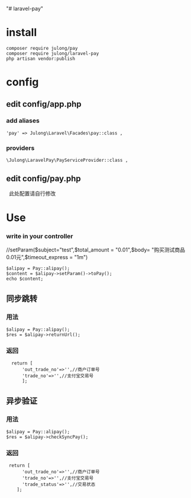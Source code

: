 "# laravel-pay" 
# install  
    composer require julong/pay   
    composer require julong/laravel-pay  
    php artisan vendor:publish  
# config  
## edit config/app.php  
### add aliases   
    'pay' => Julong\Laravel\Facades\pay::class ,
### providers  
    \Julong\LaravelPay\PayServiceProvider::class , 
## edit config/pay.php  
   此处配置请自行修改   
# Use   
### write in your controller
//setParam($subject="test",$total_amount =  "0.01",$body= "购买测试商品0.01元",$timeout_express = "1m")   

    $alipay = Pay::alipay();   
    $content = $alipay->setParam()->toPay();   
    echo $content;   
## 同步跳转    
### 用法   
    $alipay = Pay::alipay();   
    $res = $alipay->returnUrl();   
### 返回   
      return [
          'out_trade_no'=>'',//商户订单号
          'trade_no'=>'',//支付宝交易号
          ];

## 异步验证    
### 用法   
    $alipay = Pay::alipay();   
    $res = $alipay->checkSyncPay();   
### 返回     
     return [  
          'out_trade_no'=>'',//商户订单号  
          'trade_no'=>'',//支付宝交易号  
          'trade_status'=>'',//交易状态  
        ];    
 
